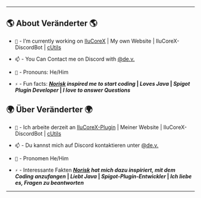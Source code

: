 ** **
## 🌎 About Veränderter 🌎

- `🔭` - I’m currently working on [IluCoreX](https://github.com/Veranderter/IluCoreX) | My own Website | IluCoreX-DiscordBot | [cUtils](https://github.com/Veranderter/cutils/)

- `📫` - You Can Contact me on Discord with [@de.v.](https://discord.com/users/1166143696190836817)

- `👤` - Pronouns: He/Him

- `⚡` - Fun facts: ***[Norisk](https://www.youtube.com/@NoRiskk) inspired me to start coding* | *Loves Java* | *Spigot Plugin Developer* | *I love to answer Questions***

## 🌍 Über Veränderter 🌍

- `🔭` - Ich arbeite derzeit an [IluCoreX-Plugin](https://github.com/Veranderter/IluCoreX) | Meiner Website | IluCoreX-DiscordBot | [cUtils](https://github.com/Veranderter/cutils/)

- `📫` - Du kannst mich auf Discord kontaktieren unter [@de.v.](https://discord.com/users/1166143696190836817)

- `👤` - Pronomen He/Him

- `⚡` - Interessante Fakten ***[Norisk](https://www.youtube.com/@NoRiskk) hat mich dazu inspiriert, mit dem Coding anzufangen* | *Liebt Java* | *Spigot-Plugin-Entwickler* | *Ich liebe es, Fragen zu beantworten***
** **
